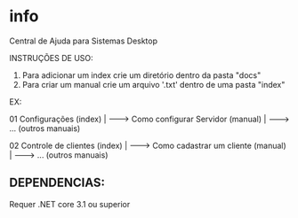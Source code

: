 # info
Central de Ajuda para Sistemas Desktop




INSTRUÇÕES DE USO:

1. Para adicionar um index crie um diretório dentro da pasta "docs"
2. Para criar um manual crie um arquivo '.txt' dentro de uma pasta "index"


EX:

01 Configurações (index)
      |
      ---> Como configurar Servidor (manual)
      |
      ---> ... (outros manuais)
      
02 Controle de clientes (index)
      |
      ---> Como cadastrar um cliente (manual)
      |
      ---> ... (outros manuais)
      
      
      

DEPENDENCIAS:
-------------------------------------------
Requer .NET core 3.1 ou superior
